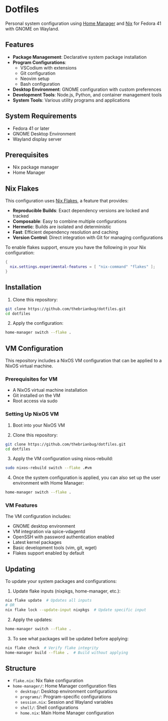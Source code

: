 # Dotfiles

Personal system configuration using [Home Manager](https://nix-community.github.io/home-manager/) and [Nix](https://nixos.org/) for Fedora 41 with GNOME on Wayland.

## Features

- **Package Management**: Declarative system package installation
- **Program Configurations**:
  - VSCodium with extensions
  - Git configuration
  - Neovim setup
  - Bash configuration
- **Desktop Environment**: GNOME configuration with custom preferences
- **Development Tools**: Node.js, Python, and container management tools
- **System Tools**: Various utility programs and applications

## System Requirements

- Fedora 41 or later
- GNOME Desktop Environment
- Wayland display server

## Prerequisites

- Nix package manager
- Home Manager

## Nix Flakes

This configuration uses [Nix Flakes](https://nixos.wiki/wiki/Flakes), a feature that provides:

- **Reproducible Builds**: Exact dependency versions are locked and tracked
- **Composable**: Easy to combine multiple configurations
- **Hermetic**: Builds are isolated and deterministic
- **Fast**: Efficient dependency resolution and caching
- **Version Control**: Direct integration with Git for managing configurations

To enable flakes support, ensure you have the following in your Nix configuration:

```nix
{
  nix.settings.experimental-features = [ "nix-command" "flakes" ];
}
```

## Installation

1. Clone this repository:

```bash
git clone https://github.com/thebrianbug/dotfiles.git
cd dotfiles
```

2. Apply the configuration:

```bash
home-manager switch --flake .
```

## VM Configuration

This repository includes a NixOS VM configuration that can be applied to a NixOS virtual machine.

### Prerequisites for VM

- A NixOS virtual machine installation
- Git installed on the VM
- Root access via sudo

### Setting Up NixOS VM

1. Boot into your NixOS VM

2. Clone this repository:

```bash
git clone https://github.com/thebrianbug/dotfiles.git
cd dotfiles
```

3. Apply the VM configuration using nixos-rebuild:

```bash
sudo nixos-rebuild switch --flake .#vm
```

4. Once the system configuration is applied, you can also set up the user environment with Home Manager:

```bash
home-manager switch --flake .
```

### VM Features

The VM configuration includes:

- GNOME desktop environment
- VM integration via spice-vdagentd
- OpenSSH with password authentication enabled
- Latest kernel packages
- Basic development tools (vim, git, wget)
- Flakes support enabled by default

## Updating

To update your system packages and configurations:

1. Update flake inputs (nixpkgs, home-manager, etc.):

```bash
nix flake update  # Updates all inputs
# OR
nix flake lock --update-input nixpkgs  # Update specific input
```

2. Apply the updates:

```bash
home-manager switch --flake .
```

3. To see what packages will be updated before applying:

```bash
nix flake check  # Verify flake integrity
home-manager build --flake .  # Build without applying
```

## Structure

- `flake.nix`: Nix flake configuration
- `home-manager/`: Home Manager configuration files
  - `desktop/`: Desktop environment configurations
  - `programs/`: Program-specific configurations
  - `session.nix`: Session and Wayland variables
  - `shell/`: Shell configurations
  - `home.nix`: Main Home Manager configuration
